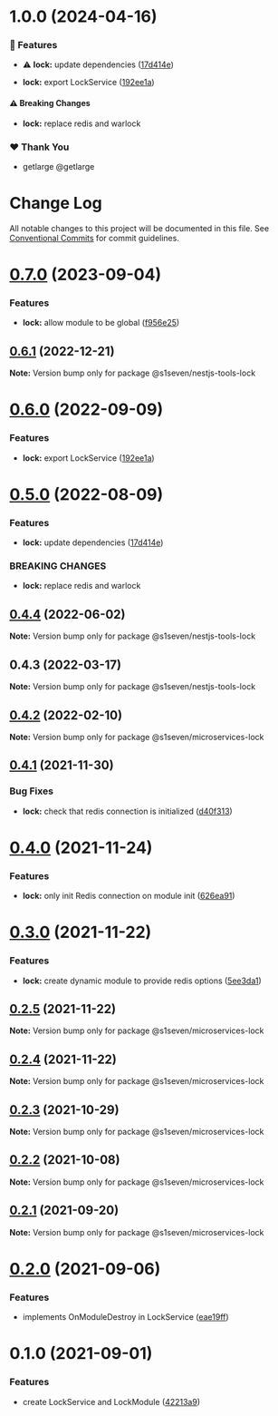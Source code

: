 # 1.0.0 (2024-04-16)

### 🚀 Features

- ⚠️ **lock:** update dependencies ([17d414e](https://github.com/getlarge/nestjs-tools/commit/17d414e))

- **lock:** export LockService ([192ee1a](https://github.com/getlarge/nestjs-tools/commit/192ee1a))

#### ⚠️ Breaking Changes

- **lock:** replace redis and warlock

### ❤️ Thank You

- getlarge @getlarge

# Change Log

All notable changes to this project will be documented in this file.
See [Conventional Commits](https://conventionalcommits.org) for commit guidelines.

# [0.7.0](https://github.com/s1seven/nestjs-tools/compare/@s1seven/nestjs-tools-lock@0.6.1...@s1seven/nestjs-tools-lock@0.7.0) (2023-09-04)

### Features

- **lock:** allow module to be global ([f956e25](https://github.com/s1seven/nestjs-tools/commit/f956e25f1b871a9c1a71e986118b01e1e8c88bd6))

## [0.6.1](https://github.com/s1seven/nestjs-tools/compare/@s1seven/nestjs-tools-lock@0.6.0...@s1seven/nestjs-tools-lock@0.6.1) (2022-12-21)

**Note:** Version bump only for package @s1seven/nestjs-tools-lock

# [0.6.0](https://github.com/s1seven/nestjs-tools/compare/@s1seven/nestjs-tools-lock@0.5.0...@s1seven/nestjs-tools-lock@0.6.0) (2022-09-09)

### Features

- **lock:** export LockService ([192ee1a](https://github.com/s1seven/nestjs-tools/commit/192ee1aee3c3ad0878cca115736e731b7cff9d38))

# [0.5.0](https://github.com/s1seven/nestjs-tools/compare/@s1seven/nestjs-tools-lock@0.4.4...@s1seven/nestjs-tools-lock@0.5.0) (2022-08-09)

### Features

- **lock:** update dependencies ([17d414e](https://github.com/s1seven/nestjs-tools/commit/17d414ede087807c776ea0e727c5a16956937a9f))

### BREAKING CHANGES

- **lock:** replace redis and warlock

## [0.4.4](https://github.com/s1seven/nestjs-tools/compare/@s1seven/nestjs-tools-lock@0.4.3...@s1seven/nestjs-tools-lock@0.4.4) (2022-06-02)

**Note:** Version bump only for package @s1seven/nestjs-tools-lock

## 0.4.3 (2022-03-17)

**Note:** Version bump only for package @s1seven/nestjs-tools-lock

## [0.4.2](https://github.com/s1seven/microservices-common/compare/@s1seven/microservices-lock@0.4.1...@s1seven/microservices-lock@0.4.2) (2022-02-10)

**Note:** Version bump only for package @s1seven/microservices-lock

## [0.4.1](https://github.com/s1seven/microservices-common/compare/@s1seven/microservices-lock@0.4.0...@s1seven/microservices-lock@0.4.1) (2021-11-30)

### Bug Fixes

- **lock:** check that redis connection is initialized ([d40f313](https://github.com/s1seven/microservices-common/commit/d40f313ee6c22f4ca845385b468cef77cbe426ca))

# [0.4.0](https://github.com/s1seven/microservices-common/compare/@s1seven/microservices-lock@0.3.0...@s1seven/microservices-lock@0.4.0) (2021-11-24)

### Features

- **lock:** only init Redis connection on module init ([626ea91](https://github.com/s1seven/microservices-common/commit/626ea9153832201b0e0894656573c93b6a1decec))

# [0.3.0](https://github.com/s1seven/microservices-common/compare/@s1seven/microservices-lock@0.2.5...@s1seven/microservices-lock@0.3.0) (2021-11-22)

### Features

- **lock:** create dynamic module to provide redis options ([5ee3da1](https://github.com/s1seven/microservices-common/commit/5ee3da10b34e832b0727a4db300fced0e29007fd))

## [0.2.5](https://github.com/s1seven/microservices-common/compare/@s1seven/microservices-lock@0.2.4...@s1seven/microservices-lock@0.2.5) (2021-11-22)

**Note:** Version bump only for package @s1seven/microservices-lock

## [0.2.4](https://github.com/s1seven/microservices-common/compare/@s1seven/microservices-lock@0.2.3...@s1seven/microservices-lock@0.2.4) (2021-11-22)

**Note:** Version bump only for package @s1seven/microservices-lock

## [0.2.3](https://github.com/s1seven/microservices-common/compare/@s1seven/microservices-lock@0.2.2...@s1seven/microservices-lock@0.2.3) (2021-10-29)

**Note:** Version bump only for package @s1seven/microservices-lock

## [0.2.2](https://github.com/s1seven/microservices-common/compare/@s1seven/microservices-lock@0.2.1...@s1seven/microservices-lock@0.2.2) (2021-10-08)

**Note:** Version bump only for package @s1seven/microservices-lock

## [0.2.1](https://github.com/s1seven/microservices-common/compare/@s1seven/microservices-lock@0.2.0...@s1seven/microservices-lock@0.2.1) (2021-09-20)

**Note:** Version bump only for package @s1seven/microservices-lock

# [0.2.0](https://github.com/s1seven/microservices-common/compare/@s1seven/microservices-lock@0.1.0...@s1seven/microservices-lock@0.2.0) (2021-09-06)

### Features

- implements OnModuleDestroy in LockService ([eae19ff](https://github.com/s1seven/microservices-common/commit/eae19ff5826c43f7543055fa9f68b3c8b69601b8))

# 0.1.0 (2021-09-01)

### Features

- create LockService and LockModule ([42213a9](https://github.com/s1seven/microservices-common/commit/42213a93645c06a22c35ae07e0314f74d45aacd0))
